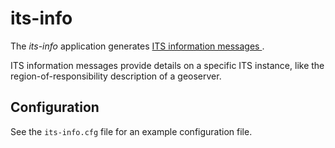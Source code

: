 its-info
========

The _its-info_ application generates [ITS information messages
](/schema/information/information_schema_1-2-0.json).

ITS information messages provide details on a specific ITS instance,
like the region-of-responsibility description of a geoserver.

Configuration
-------------

See the `its-info.cfg` file for an example configuration file.
